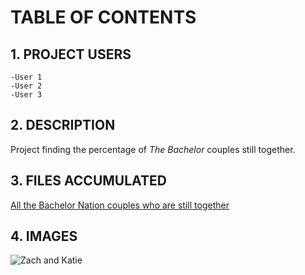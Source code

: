 # TABLE OF CONTENTS
## **1. PROJECT USERS** 
    -User 1
    -User 2
    -User 3
## **2. DESCRIPTION**
  Project finding the percentage of *The Bachelor* couples still together.
## **3. FILES ACCUMULATED**
[All the Bachelor Nation couples who are still together](https://ew.com/tv/which-bachelor-couples-are-still-together/)
## **4. IMAGES**
![Zach and Katie](https://www.google.com/url?sa=i&url=https%3A%2F%2Fstylecaster.com%2Fentertainment%2Ftv-movies%2F1364120%2Fzach-kaity-still-together%2F&psig=AOvVaw060YppWBqoNENsm6ZaMtg1&ust=1708139888937000&source=images&cd=vfe&opi=89978449&ved=0CBMQjRxqFwoTCIDWlozzroQDFQAAAAAdAAAAABAE)
